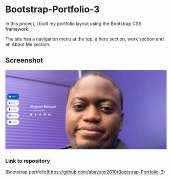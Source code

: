 # Bootstrap-Portfolio-3


In this project, I built my portfolio layout using the Bootstrap CSS framework.

The site has a navigation menu at the top, a hero section, work section and an About Me section.


## Screenshot

![A screen shot of the webpage](/images/Bootstrap-Portfolio-3-index-html-2023-01-01-17_54_13.png)



### Link to repository
[Bootstrap portfolio]https://github.com/abayomi2010/Bootstrap-Portfolio-3)